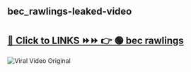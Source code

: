 
 ## bec_rawlings-leaked-video 

# <h2><a href="https://clipsfans.com/bec_rawlings&ref=git">🔗 Click to LINKS ⏩⏩ 👉 🟢 bec rawlings </a></h2>

<a href="https://clipsfans.com/bec_rawlings&ref=git" rel="nofollow" data-target="animated-image.originalLink"><img src="https://i.ibb.co.com/xMMVF88/686577567.gif" alt="Viral Video Original" style="max-width: 100%; display: inline-block;" data-target="animated-image.originalImage"></a>
